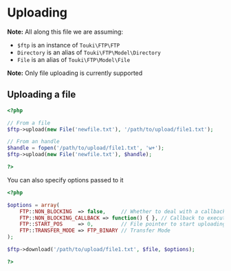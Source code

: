 # Uploading

**Note:** All along this file we are assuming:

 * `$ftp` is an instance of `Touki\FTP\FTP`
 * `Directory` is an alias of `Touki\FTP\Model\Directory`
 * `File` is an alias of `Touki\FTP\Model\File`

**Note:** Only file uploading is currently supported

## Uploading a file

```php
<?php

// From a file
$ftp->upload(new File('newfile.txt'), '/path/to/upload/file1.txt');

// From an handle
$handle = fopen('/path/to/upload/file1.txt', 'w+');
$ftp->upload(new File('newfile.txt'), $handle);

?>
```

You can also specify options passed to it

```php
<?php

$options = array(
    FTP::NON_BLOCKING  => false,     // Whether to deal with a callback while uploading
    FTP::NON_BLOCKING_CALLBACK => function() { }, // Callback to execute
    FTP::START_POS     => 0,         // File pointer to start uploading from
    FTP::TRANSFER_MODE => FTP_BINARY // Transfer Mode
);

$ftp->download('/path/to/upload/file1.txt', $file, $options);

?>
```
